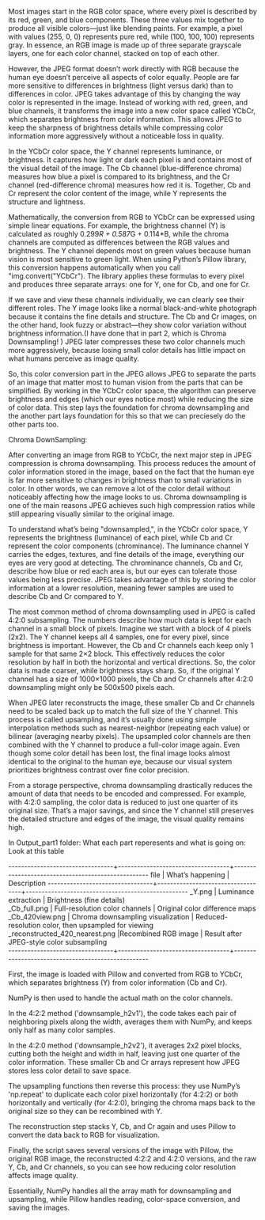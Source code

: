 Most images start in the RGB color space, where every pixel is described by its red, green, and blue components. These three values mix together to produce all visible colors—just like blending paints. For example, a pixel with values (255, 0, 0) represents pure red, while (100, 100, 100) represents gray. In essence, an RGB image is made up of three separate grayscale layers, one for each color channel, stacked on top of each other.

However, the JPEG format doesn’t work directly with RGB because the human eye doesn’t perceive all aspects of color equally. People are far more sensitive to differences in brightness (light versus dark) than to differences in color. JPEG takes advantage of this by changing the way color is represented in the image. Instead of working with red, green, and blue channels, it transforms the image into a new color space called YCbCr, which separates brightness from color information. This allows JPEG to keep the sharpness of brightness details while compressing color information more aggressively without a noticeable loss in quality.

In the YCbCr color space, the Y channel represents luminance, or brightness. It captures how light or dark each pixel is and contains most of the visual detail of the image. The Cb channel (blue-difference chroma) measures how blue a pixel is compared to its brightness, and the Cr channel (red-difference chroma) measures how red it is. Together, Cb and Cr represent the color content of the image, while Y represents the structure and lightness.

Mathematically, the conversion from RGB to YCbCr can be expressed using simple linear equations. For example, the brightness channel (Y) is calculated as roughly 0.299*R + 0.587*G + 0.114*B, while the chroma channels are computed as differences between the RGB values and brightness. The Y channel depends most on green values because human vision is most sensitive to green light. When using Python’s Pillow library, this conversion happens automatically when you call "img.convert("YCbCr"). The library applies these formulas to every pixel and produces three separate arrays: one for Y, one for Cb, and one for Cr.

If we save and view these channels individually, we can clearly see their different roles. The Y image looks like a normal black-and-white photograph because it contains the fine details and structure. The Cb and Cr images, on the other hand, look fuzzy or abstract—they show color variation without brightness information.(I have done that in part 2, which is Chroma Downsampling! ) JPEG later compresses these two color channels much more aggressively, because losing small color details has little impact on what humans perceive as image quality.

So, this color conversion  part in the JPEG allows JPEG to separate the parts of an image that matter most to human vision from the parts that can be simplified. By working in the YCbCr color space, the algorithm can preserve brightness and edges (which our eyes notice most) while reducing the size of color data. This step lays the foundation for chroma downsampling and the another part lays foundation for this so that we can preciesely do the other parts too.

Chroma DownSampling:


After converting an image from RGB to YCbCr, the next major step in JPEG compression is chroma downsampling. This process reduces the amount of color information stored in the image, based on the fact that the human eye is far more sensitive to changes in brightness than to small variations in color. In other words, we can remove a lot of the color detail without noticeably affecting how the image looks to us. Chroma downsampling is one of the main reasons JPEG achieves such high compression ratios while still appearing visually similar to the original image.

To understand what’s being "downsampled,", in the YCbCr color space, Y represents the brightness (luminance) of each pixel, while Cb and Cr represent the color components (chrominance). The luminance channel Y carries the edges, textures, and fine details of the image, everything our eyes are very good at detecting. The chrominance channels, Cb and Cr, describe how blue or red each area is, but our eyes can tolerate those values being less precise. JPEG takes advantage of this by storing the color information at a lower resolution, meaning fewer samples are used to describe Cb and Cr compared to Y.

The most common method of chroma downsampling used in JPEG is called 4:2:0 subsampling. The numbers describe how much data is kept for each channel in a small block of pixels. Imagine we start with a block of 4 pixels (2x2). The Y channel keeps all 4 samples, one for every pixel, since brightness is important. However, the Cb and Cr channels each keep only 1 sample for that same 2×2 block. This effectively reduces the color resolution by half in both the horizontal and vertical directions. So, the color data is made coarser, while brightness stays sharp. So, if the original Y channel has a size of 1000×1000 pixels, the Cb and Cr channels after 4:2:0 downsampling might only be 500x500 pixels each.

When JPEG later reconstructs the image, these smaller Cb and Cr channels need to be scaled back up to match the full size of the Y channel. This process is called upsampling, and it’s usually done using simple interpolation methods such as nearest-neighbor (repeating each value) or bilinear (averaging nearby pixels). The upsampled color channels are then combined with the Y channel to produce a full-color image again. Even though some color detail has been lost, the final image looks almost identical to the original to the human eye, because our visual system prioritizes brightness contrast over fine color precision.

From a storage perspective, chroma downsampling drastically reduces the amount of data that needs to be encoded and compressed. For example, with 4:2:0 sampling, the color data is reduced to just one quarter of its original size. That’s a major savings, and since the Y channel still preserves the detailed structure and edges of the image, the visual quality remains high.


In Output_part1 folder:
What each part reperesents and what is going on: Look at this table

---------------------------------+-----------------------------------+---------------------------------------------------
file                             | What’s happening	                 | Description 
---------------------------------+-----------------------------------+---------------------------------------------------
_Y.png	                         | Luminance extraction              | Brightness (fine details)  
_Cb_full.png                     | Full-resolution color channels	 | Original color difference maps    
_Cb_420view.png                  | Chroma downsampling visualization | Reduced-resolution color, then upsampled for viewing
_reconstructed_420_nearest.png   |Recombined RGB image               | Result after JPEG-style color subsampling       
---------------------------------+-----------------------------------+---------------------------------------------------

First, the image is loaded with Pillow and converted from RGB to YCbCr, which separates brightness (Y) from color information (Cb and Cr). 

NumPy is then used to handle the actual math on the color channels.

In the 4:2:2 method ('downsample_h2v1'), the code takes each pair of neighboring pixels along the width, averages them with NumPy, and keeps only half as many color samples.

In the 4:2:0 method ('downsample_h2v2'), it averages 2x2 pixel blocks, cutting both the height and width in half, leaving just one quarter of the color information. These smaller Cb and Cr arrays represent how JPEG stores less color detail to save space.

The upsampling functions then reverse this process: they use NumPy’s 'np.repeat' to duplicate each color pixel horizontally (for 4:2:2) or both horizontally and vertically (for 4:2:0), bringing the chroma maps back to the original size so they can be recombined with Y.

The reconstruction step stacks Y, Cb, and Cr again and uses Pillow to convert the data back to RGB for visualization.

Finally, the script saves several versions of the image with Pillow, the original RGB image, the reconstructed 4:2:2 and 4:2:0 versions, and the raw Y, Cb, and Cr channels, so you can see how reducing color resolution affects image quality.

Essentially, NumPy handles all the array math for downsampling and upsampling, while Pillow handles reading, color-space conversion, and saving the images.
